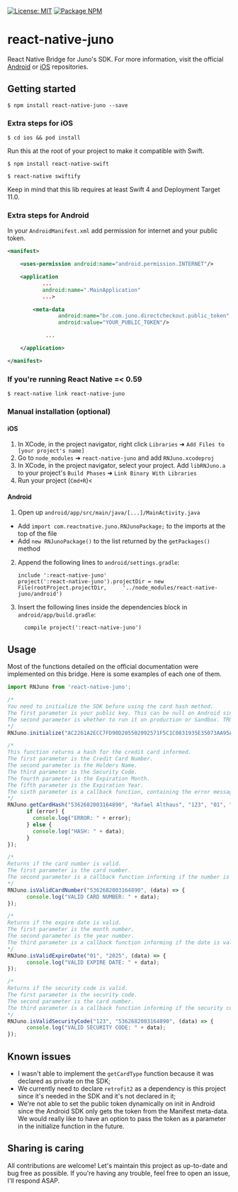 [![License: MIT](https://img.shields.io/badge/License-MIT-blue.svg)](https://opensource.org/licenses/MIT) [![Package NPM](https://img.shields.io/static/v1?label=Package&message=NPM&color=success)](https://www.npmjs.com/package/react-native-juno)

# react-native-juno

React Native Bridge for Juno's SDK. For more information, visit the official [Android](https://github.com/tamojuno/direct-checkout-android) or [iOS](https://github.com/tamojuno/direct-checkout-ios) repositories.

## Getting started

`$ npm install react-native-juno --save`

### Extra steps for iOS

`$ cd ios && pod install`

Run this at the root of your project to make it compatible with Swift.

`$ npm install react-native-swift`

`$ react-native swiftify`

Keep in mind that this lib requires at least Swift 4 and Deployment Target 11.0.

### Extra steps for Android

In your `AndroidManifest.xml` add permission for internet and your public token.

```xml
<manifest>

    <uses-permission android:name="android.permission.INTERNET"/>

    <application
           ...
           android:name=".MainApplication"
           ...>

        <meta-data
                android:name="br.com.juno.directcheckout.public_token"
                android:value="YOUR_PUBLIC_TOKEN"/>

            ...

    </application>

</manifest>
```

### If you're running React Native =< 0.59

`$ react-native link react-native-juno`

### Manual installation (optional)


#### iOS

1. In XCode, in the project navigator, right click `Libraries` ➜ `Add Files to [your project's name]`
2. Go to `node_modules` ➜ `react-native-juno` and add `RNJuno.xcodeproj`
3. In XCode, in the project navigator, select your project. Add `libRNJuno.a` to your project's `Build Phases` ➜ `Link Binary With Libraries`
4. Run your project (`Cmd+R`)<

#### Android

1. Open up `android/app/src/main/java/[...]/MainActivity.java`
  - Add `import com.reactnative.juno.RNJunoPackage;` to the imports at the top of the file
  - Add `new RNJunoPackage()` to the list returned by the `getPackages()` method
2. Append the following lines to `android/settings.gradle`:
  	```
  	include ':react-native-juno'
  	project(':react-native-juno').projectDir = new File(rootProject.projectDir, 	'../node_modules/react-native-juno/android')
  	```
3. Insert the following lines inside the dependencies block in `android/app/build.gradle`:
  	```
      compile project(':react-native-juno')
  	```


## Usage

Most of the functions detailed on the official documentation were implemented on this bridge. Here is some examples of each one of them.

```javascript
import RNJuno from 'react-native-juno';

/*
You need to initialize the SDK before using the card hash method.
The first parameter is your public key. This can be null on Android since it's already declared on the Manifest file.
The second parameter is whether to run it on production or Sandbox. TRUE for production, FALSE for sandbox.
*/
RNJuno.initialize("AC2261A2ECC7FD90D205502092571F5C1C0831935E35073AA95AEBEB68D7E5C5", true);

/*
This function returns a hash for the credit card informed.
The first parameter is the Credit Card Number.
The second parameter is the Holders Name.
The third parameter is the Security Code.
The fourth parameter is the Expiration Month.
The fifth parameter is the Expiration Year.
The sixth parameter is a callback function, containing the error message as the first parameter (String) and the hash as the second parameter (String).
*/
RNJuno.getCardHash("5362682003164890", "Rafael Althaus", "123", "01", "2025", (error, data) => {
      if (error) {
        console.log("ERROR: " + error);
      } else {
        console.log("HASH: " + data);
      }
});

/*
Returns if the card number is valid.
The first parameter is the card number.
The second parameter is a callback function informing if the number is valid as TRUE of FALSE.
*/
RNJuno.isValidCardNumber("5362682003164890", (data) => {
      console.log("VALID CARD NUMBER: " + data);
});

/*
Returns if the expire date is valid.
The first parameter is the month number.
The second parameter is the year number.
The third parameter is a callback function informing if the date is valid as TRUE of FALSE.
*/
RNJuno.isValidExpireDate("01", "2025", (data) => {
      console.log("VALID EXPIRE DATE: " + data);
});

/*
Returns if the security code is valid.
The first parameter is the security code.
The second parameter is the card number.
The third parameter is a callback function informing if the security code is valid as TRUE of FALSE.
*/
RNJuno.isValidSecurityCode("123", "5362682003164890", (data) => {
      console.log("VALID SECURITY CODE: " + data);
});
```

## Known issues

- I wasn't able to implement the `getCardType` function because it was declared as private on the SDK;
- We currently need to declare `retrofit2` as a dependency is this project since it's needed in the SDK and it's not declared in it;
- We're not able to set the public token dynamically on init in Android since the Android SDK only gets the token from the Manifest meta-data. We would really like to have an option to pass the token as a parameter in the initialize function in the future.

## Sharing is caring

All contributions are welcome! Let's maintain this project as up-to-date and bug free as possible. If you're having any trouble, feel free to open an issue, I'll respond ASAP.
